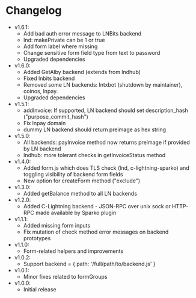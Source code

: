 # Changelog

* v1.6.1:
	* Add bad auth error message to LNBits backend
	* lnd: makePrivate can be 1 or true
	* Add form label where missing
	* Change sensitive form field type from text to password
	* Upgraded dependencies
* v1.6.0:
	* Added GetAlby backend (extends from lndhub)
	* Fixed lnbits backend
	* Removed some LN backends: lntxbot (shutdown by maintainer), coinos, lnpay.
	* Upgraded dependencies
* v1.5.1:
	* addInvoice: If supported, LN backend should set description_hash ("purpose_commit_hash")
	* Fix lnpay domain
	* dummy LN backend should return preimage as hex string
* v1.5.0:
	* All backends: payInvoice method now returns preimage if provided by LN backend
	* lndhub: more tolerant checks in getInvoiceStatus method
* v1.4.0:
	* Added form.js which does TLS check (lnd, c-lightning-sparko) and toggling visibility of backend form fields
	* New option for createForm method ("exclude")
* v1.3.0:
	* Added getBalance method to all LN backends
* v1.2.0:
	* Added C-Lightning backend - JSON-RPC over unix sock or HTTP-RPC made available by Sparko plugin
* v1.1.1:
	* Added missing form inputs
	* Fix mutation of check method error messages on backend prototypes
* v1.1.0:
	* Form-related helpers and improvements
* v1.0.2:
	* Support backend = { path: '/full/path/to/backend.js' }
* v1.0.1:
	* Minor fixes related to formGroups
* v1.0.0:
	* Initial release
